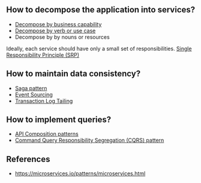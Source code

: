 ## How to decompose the application into services?
- [Decompose by business capability](https://microservices.io/patterns/decomposition/decompose-by-business-capability.html)
- [Decompose by verb or use case](https://microservices.io/patterns/decomposition/decompose-by-subdomain.html)
- Decompose by by nouns or resources

Ideally, each service should have only a small set of responsibilities. [Single Responsibility Principle (SRP)](http://www.objectmentor.com/resources/articles/srp.pdf)

## How to maintain data consistency?
- [Saga pattern](https://microservices.io/patterns/data/saga.html)
- [Event Sourcing](https://microservices.io/patterns/data/event-sourcing.html)
- [Transaction Log Tailing](https://microservices.io/patterns/data/transaction-log-tailing.html)

## How to implement queries?
- [API Composition patterns](https://microservices.io/patterns/data/api-composition.html)
- [Command Query Responsibility Segregation (CQRS) pattern](https://microservices.io/patterns/data/cqrs.html)


## References
- https://microservices.io/patterns/microservices.html

